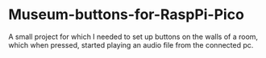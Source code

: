 # Museum-buttons-for-RaspPi-Pico
A small project for which I needed to set up buttons on the walls of a room, which when pressed, started playing an audio file from the connected pc.

